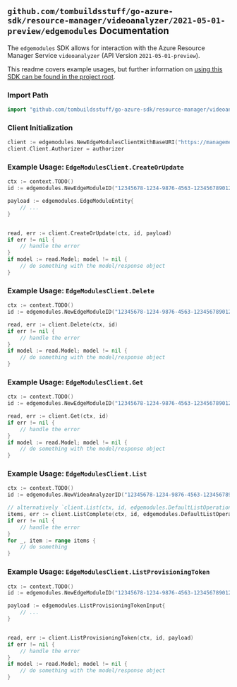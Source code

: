 
## `github.com/tombuildsstuff/go-azure-sdk/resource-manager/videoanalyzer/2021-05-01-preview/edgemodules` Documentation

The `edgemodules` SDK allows for interaction with the Azure Resource Manager Service `videoanalyzer` (API Version `2021-05-01-preview`).

This readme covers example usages, but further information on [using this SDK can be found in the project root](https://github.com/tombuildsstuff/go-azure-sdk/tree/main/docs).

### Import Path

```go
import "github.com/tombuildsstuff/go-azure-sdk/resource-manager/videoanalyzer/2021-05-01-preview/edgemodules"
```


### Client Initialization

```go
client := edgemodules.NewEdgeModulesClientWithBaseURI("https://management.azure.com")
client.Client.Authorizer = authorizer
```


### Example Usage: `EdgeModulesClient.CreateOrUpdate`

```go
ctx := context.TODO()
id := edgemodules.NewEdgeModuleID("12345678-1234-9876-4563-123456789012", "example-resource-group", "videoAnalyzerValue", "edgeModuleValue")

payload := edgemodules.EdgeModuleEntity{
	// ...
}


read, err := client.CreateOrUpdate(ctx, id, payload)
if err != nil {
	// handle the error
}
if model := read.Model; model != nil {
	// do something with the model/response object
}
```


### Example Usage: `EdgeModulesClient.Delete`

```go
ctx := context.TODO()
id := edgemodules.NewEdgeModuleID("12345678-1234-9876-4563-123456789012", "example-resource-group", "videoAnalyzerValue", "edgeModuleValue")

read, err := client.Delete(ctx, id)
if err != nil {
	// handle the error
}
if model := read.Model; model != nil {
	// do something with the model/response object
}
```


### Example Usage: `EdgeModulesClient.Get`

```go
ctx := context.TODO()
id := edgemodules.NewEdgeModuleID("12345678-1234-9876-4563-123456789012", "example-resource-group", "videoAnalyzerValue", "edgeModuleValue")

read, err := client.Get(ctx, id)
if err != nil {
	// handle the error
}
if model := read.Model; model != nil {
	// do something with the model/response object
}
```


### Example Usage: `EdgeModulesClient.List`

```go
ctx := context.TODO()
id := edgemodules.NewVideoAnalyzerID("12345678-1234-9876-4563-123456789012", "example-resource-group", "videoAnalyzerValue")

// alternatively `client.List(ctx, id, edgemodules.DefaultListOperationOptions())` can be used to do batched pagination
items, err := client.ListComplete(ctx, id, edgemodules.DefaultListOperationOptions())
if err != nil {
	// handle the error
}
for _, item := range items {
	// do something
}
```


### Example Usage: `EdgeModulesClient.ListProvisioningToken`

```go
ctx := context.TODO()
id := edgemodules.NewEdgeModuleID("12345678-1234-9876-4563-123456789012", "example-resource-group", "videoAnalyzerValue", "edgeModuleValue")

payload := edgemodules.ListProvisioningTokenInput{
	// ...
}


read, err := client.ListProvisioningToken(ctx, id, payload)
if err != nil {
	// handle the error
}
if model := read.Model; model != nil {
	// do something with the model/response object
}
```
